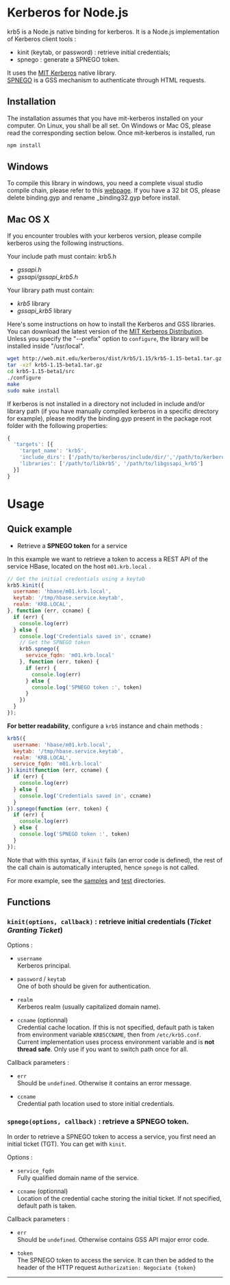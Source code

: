 # Kerberos for Node.js

krb5 is a Node.js native binding for kerberos. It is a Node.js implementation of
Kerberos client tools : 
* kinit (keytab, or password) : retrieve initial credentials;
* spnego : generate a SPNEGO token.

It uses the [MIT Kerberos] native library.  
[SPNEGO] is a GSS mechanism to authenticate through HTML requests.

## Installation

The installation assumes that you have mit-kerberos installed on your computer. 
On Linux, you shall be all set. On Windows or Mac OS, please read the
corresponding section below. Once mit-kerberos is installed, run

```bash
npm install
```

## Windows

To compile this library in windows, you need a complete visual studio compile
chain, please refer to this [webpage][visual studio]. If you have a 32 bit OS,
please delete binding.gyp and rename \_binding32.gyp before install.

## Mac OS X

If you encounter troubles with your kerberos version, please compile kerberos
using the following instructions.

Your include path must contain:
krb5.h
*   *gssapi.h*
*   *gssapi/gssapi_krb5.h*

Your library path must contain:
*   *krb5* library
*   *gssapi_krb5* library

Here's some instructions on how to install the Kerberos and GSS libraries. You
can download the latest version of the [MIT Kerberos Distribution][MIT Kerberos Dist].
Unless you specify the "--prefix" option to `configure`, the library will be
installed inside "/usr/local".

```bash
wget http://web.mit.edu/kerberos/dist/krb5/1.15/krb5-1.15-beta1.tar.gz 
tar -xzf krb5-1.15-beta1.tar.gz 
cd krb5-1.15-beta1/src
./configure
make
sudo make install
```

If kerberos is not installed in a directory not included in include and/or library path (if you have manually
compiled kerberos in a specific directory for example), please modify the
binding.gyp present in the package root folder with the following properties:

```js
{
  'targets': [{
    'target_name': 'krb5',
    'include_dirs': ['/path/to/kerberos/include/dir/','/path/to/kerberos_gssapi/include/dir/'],
    'libraries': ['/path/to/libkrb5', '/path/to/libgssapi_krb5']
  }]
}
```

# Usage

## Quick example

* Retrieve a **SPNEGO token** for a service   

In this example we want to retrieve a token to access a REST API of the service HBase, located on the host `m01.krb.local` .

```js
// Get the initial credentials using a keytab
krb5.kinit({
  username: 'hbase/m01.krb.local',
  keytab: '/tmp/hbase.service.keytab',
  realm: 'KRB.LOCAL',
}, function (err, ccname) {
  if (err) {
    console.log(err)
  } else {
    console.log('Credentials saved in', ccname)
    // Get the SPNEGO token
    krb5.spnego({
      service_fqdn: 'm01.krb.local'
    }, function (err, token) {
      if (err) {
        console.log(err)
      } else {
        console.log('SPNEGO token :', token)
      }
    })
  }
});
```

**For better readability**, configure a `krb5` instance and chain methods :
```js
krb5({
  username: 'hbase/m01.krb.local',
  keytab: '/tmp/hbase.service.keytab',
  realm: 'KRB.LOCAL',
  service_fqdn: 'm01.krb.local'
}).kinit(function (err, ccname) {
  if (err) {
    console.log(err)
  } else {
    console.log('Credentials saved in', ccname)
  }
}).spnego(function (err, token) {
  if (err) {
    console.log(err)
  } else {
    console.log('SPNEGO token :', token)
  }
});
```
Note that with this syntax, if `kinit` fails (an error code is defined), the rest of the call chain is automatically interupted, hence `spnego` is not called. 

For more example, see the [samples][samples] and [test][test] directories.

## Functions


### `kinit(options, callback)` : retrieve initial credentials (*Ticket Granting Ticket*)


Options :  
* `username`   
Kerberos principal.

* `password` / `keytab`   
One of both should be given for authentication.

* `realm`  
Kerberos realm (usually capitalized domain name).

* `ccname` (optionnal)  
Credential cache location. If this is not specified, default path is taken from environment variable `KRB5CCNAME`, then from `/etc/krb5.conf`. Current implementation uses process environment variable and is **not thread safe**. Only use if you want to switch path once for all. 

Callback parameters :
* `err`  
Should be `undefined`. Otherwise it contains an error message.  

* `ccname`  
Credential path location used to store initial credentials. 

### `spnego(options, callback)` : retrieve a SPNEGO token. 

In order to retrieve a SPNEGO token to access a service, you first need an initial ticket (TGT). You can get with `kinit`.


Options :
* `service_fqdn`   
Fully qualified domain name of the service.

* `ccname` (optionnal)  
Location of the credential cache storing the initial ticket. If not specified, default path is taken. 

Callback parameters :
* `err`  
Should be `undefined`. Otherwise contains GSS API major error code.

* `token`  
The SPNEGO token to access the service. It can then be added to the header of the HTTP request `Authorization: Negociate {token}`

___



[MIT Kerberos]: http://web.mit.edu/kerberos/
[SPNEGO]: http://en.wikipedia.org/wiki/SPNEGO
[MIT Kerberos Dist]: http://web.mit.edu/kerberos/dist/
[visual studio]:https://github.com/TooTallNate/node-gyp/wiki/Visual-Studio-2010-Setup
[samples]: https://github.com/adaltas/node-krb5/tree/master/samples
[test]: https://github.com/adaltas/node-krb5/tree/master/test
